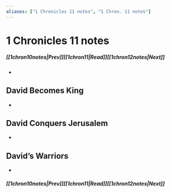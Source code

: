 ```yaml
---
aliases: ["1 Chronicles 11 notes", "1 Chron. 11 notes"]
---
```

# 1 Chronicles 11 notes
##### <span class=arrow-left></span>[[1chron10notes|Prev]]<span class=navigation-separator></span>[[1chron11|Read]]<span class=navigation-separator></span>[[1chron12notes|Next]]<span class=arrow-right></span>
- 
## David Becomes King
- 
## David Conquers Jerusalem
- 
## David’s Warriors
- 
##### <span class=arrow-left></span>[[1chron10notes|Prev]]<span class=navigation-separator></span>[[1chron11|Read]]<span class=navigation-separator></span>[[1chron12notes|Next]]<span class=arrow-right></span>